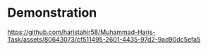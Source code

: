 # Demonstration


https://github.com/haristahir58/Muhammad-Haris-Task/assets/80643073/cf511495-2601-4435-97d2-9ad90dc5efa5

